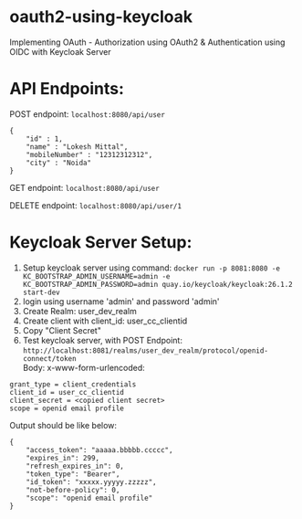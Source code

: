 # oauth2-using-keycloak
Implementing OAuth - Authorization using OAuth2 &amp; Authentication using OIDC with Keycloak Server

# API Endpoints:
POST endpoint:
`localhost:8080/api/user`
<br/>
```
{  
    "id" : 1,
    "name" : "Lokesh Mittal",  
    "mobileNumber" : "12312312312",  
    "city" : "Noida"  
}
```

GET endpoint: `localhost:8080/api/user`
<br/>

DELETE endpoint: `localhost:8080/api/user/1`


# Keycloak Server Setup:
1. Setup keycloak server using command:
   `docker run -p 8081:8080 -e KC_BOOTSTRAP_ADMIN_USERNAME=admin -e KC_BOOTSTRAP_ADMIN_PASSWORD=admin quay.io/keycloak/keycloak:26.1.2 start-dev`
2. login using username 'admin' and password 'admin'
3. Create Realm: user_dev_realm
4. Create client with client_id: user_cc_clientid
5. Copy "Client Secret" <br/>
6. Test keycloak server, with POST Endpoint: 
`http://localhost:8081/realms/user_dev_realm/protocol/openid-connect/token` <br/>
Body: x-www-form-urlencoded: <br/>
```
grant_type = client_credentials
client_id = user_cc_clientid
client_secret = <copied client secret>
scope = openid email profile
```
Output should be like below: <br/>
```
{
    "access_token": "aaaaa.bbbbb.ccccc",
    "expires_in": 299,
    "refresh_expires_in": 0,
    "token_type": "Bearer",
    "id_token": "xxxxx.yyyyy.zzzzz",
    "not-before-policy": 0,
    "scope": "openid email profile"
}
```



